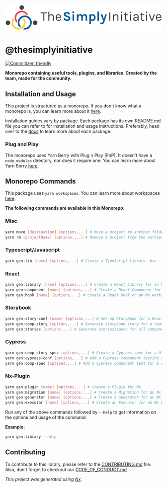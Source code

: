 <a href="https://gitlab.com/tsi-libs/the-simply-initiative">
  <img src="images/logo.png" alt="Logo">
</a>

# @thesimplyinitiative

[![Commitizen friendly](https://img.shields.io/badge/commitizen-friendly-brightgreen.svg)](http://commitizen.github.io/cz-cli/)

**Monorepo containing useful tools, plugins, and libraries. Created by the team, made for the community.**

## Installation and Usage

This project is structured as a monorepo. If you don't know what a monorepo is, you can learn more about it [here](https://www.atlassian.com/git/tutorials/monorepos).

Installation guides vary by package. Each package has its own README.md file you can refer to for installation and usage instructions. Preferably, head over to the [docs](https://docs.thesimplyinitiative.com.au) to learn more about each package.

### Plug and Play

The monorepo uses Yarn Berry with Plug n Play (PnP). It doesn't have a `node_modules` directory, nor does it require one. You can learn more about Yarn Berry [here](https://yarnpkg.com/getting-started/migration).

## Monorepo Commands

This package uses `yarn workspaces`. You can learn more about workspaces [here](https://yarnpkg.com/features/workspaces).

**The following commands are available in this Monorepo:**

### Misc

```sh
yarn move [destination] [options,...] # Move a project to another folder in the workspace.
yarn rm [projectName] [options,...] # Remove a project from the workspace.

```

### Typescript/Javascript

```sh
yarn gen:lib [name] [options,...] # Create a TypeScript Library. Use --js to create a JavaScript library instead
```

### React

```sh
yarn gen:library [name] [options,...] # Create a React Library for an Nx workspace.
yarn gen:component [name] [options,...] # Create a React Component for an Nx workspace.
yarn gen:hook [name] [options,...] # Create a React Hook or an Nx workspace.
```

### Storybook

```sh
yarn gen:story-conf [name] [options,...] # Set up Storybook for a React app or library.
yarn gen:comp-story [options,...] # Generate storybook story for a react component.
yarn gen:stories [options,...] # Generate stories/specs for all components declared in a project.
```

### Cypress

```sh
yarn gen:comp-story-spec [options,...] # Create a Cypress spec for a UI component that has a story.
yarn gen:cypress-conf [options,...] # Add a Cypress component testing configuration to an existing project.
yarn gen:comp-spec [options,...] # Add a Cypress component test for a component.
```

### Nx-Plugin

```sh
yarn gen:plugin [name] [options,...] # Create a Plugin for Nx.
yarn gen:migration [name] [options,...] # Create a Migration for an Nx Plugin.
yarn gen:generator [name] [options,...] # Create a Generator for an Nx Plugin.
yarn gen:executor [name] [options,...] # Create an Executor for an Nx Plugin.
```

Run any of the above commands followed by `--help` to get information on the options and usage of the command

**Example:**

```sh
yarn gen:library --help
```

## Contributing

To contribute to this library, please refer to the [CONTRIBUTING.md](./CONTRIBUTING.md) file. Also, don't forget to checkout our [CODE_OF_CONDUCT.md](./CODE_OF_CONDUCT.md)

_This project was generated using [Nx](https://nx.dev)._
